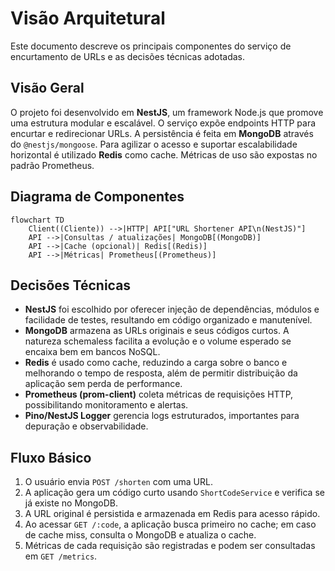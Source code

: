 # Visão Arquitetural

Este documento descreve os principais componentes do serviço de encurtamento de URLs e as decisões técnicas adotadas.

## Visão Geral

O projeto foi desenvolvido em **NestJS**, um framework Node.js que promove uma estrutura modular e escalável. O serviço expõe endpoints HTTP para encurtar e redirecionar URLs. A persistência é feita em **MongoDB** através do `@nestjs/mongoose`. Para agilizar o acesso e suportar escalabilidade horizontal é utilizado **Redis** como cache. Métricas de uso são expostas no padrão Prometheus.

## Diagrama de Componentes

```mermaid
flowchart TD
    Client((Cliente)) -->|HTTP| API["URL Shortener API\n(NestJS)"]
    API -->|Consultas / atualizações| MongoDB[(MongoDB)]
    API -->|Cache (opcional)| Redis[(Redis)]
    API -->|Métricas| Prometheus[(Prometheus)]
```

## Decisões Técnicas

- **NestJS** foi escolhido por oferecer injeção de dependências, módulos e facilidade de testes, resultando em código organizado e manutenível.
- **MongoDB** armazena as URLs originais e seus códigos curtos. A natureza schemaless facilita a evolução e o volume esperado se encaixa bem em bancos NoSQL.
- **Redis** é usado como cache, reduzindo a carga sobre o banco e melhorando o tempo de resposta, além de permitir distribuição da aplicação sem perda de performance.
- **Prometheus (prom-client)** coleta métricas de requisições HTTP, possibilitando monitoramento e alertas.
- **Pino/NestJS Logger** gerencia logs estruturados, importantes para depuração e observabilidade.

## Fluxo Básico

1. O usuário envia `POST /shorten` com uma URL.
2. A aplicação gera um código curto usando `ShortCodeService` e verifica se já existe no MongoDB.
3. A URL original é persistida e armazenada em Redis para acesso rápido.
4. Ao acessar `GET /:code`, a aplicação busca primeiro no cache; em caso de cache miss, consulta o MongoDB e atualiza o cache.
5. Métricas de cada requisição são registradas e podem ser consultadas em `GET /metrics`.

